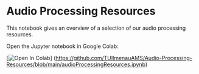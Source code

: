 # Audio Processing Resources
This notebook gives an overview of a selection of our audio processing resources.

Open the Jupyter notebook in Google Colab:

[![Open In Colab](https://colab.research.google.com/assets/colab-badge.svg)]
(https://github.com/TUIlmenauAMS/Audio-Processing-Resources/blob/main/audioProcessingResources.ipynb)



